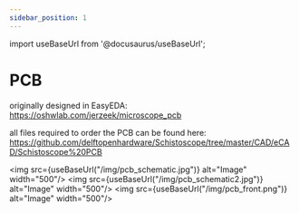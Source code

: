 ```yaml
---
sidebar_position: 1
---
```

import useBaseUrl from '@docusaurus/useBaseUrl';


# PCB

originally designed in EasyEDA: https://oshwlab.com/jerzeek/microscope_pcb

all files required to order the PCB can be found here: https://github.com/delftopenhardware/Schistoscope/tree/master/CAD/eCAD/Schistoscope%20PCB

<img src={useBaseUrl("/img/pcb_schematic.jpg")} alt="Image" width="500"/>
<img src={useBaseUrl("/img/pcb_schematic2.jpg")} alt="Image" width="500"/>
<img src={useBaseUrl("/img/pcb_front.png")} alt="Image" width="500"/>

